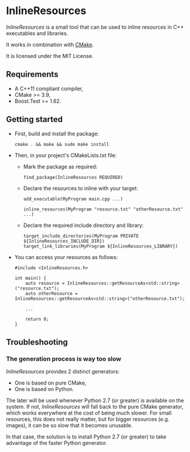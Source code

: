 # InlineResources #

*InlineResources* is a small tool that can be used to inline resources
in C++ executables and libraries.

It works in combination with [CMake](https://cmake.org/).

It is licensed under the MIT License.

## Requirements ##

* A C++11 compliant compiler,
* CMake >= 3.9,
* Boost.Test >= 1.62.

## Getting started ##

* First, build and install the package:
    ```
    cmake . && make && sudo make install
    ```

* Then, in your project's CMakeLists.txt file:

    * Mark the package as required:
        ```
        find_package(InlineResources REQUIRED)
        ```

    * Declare the resources to inline with your target:
        ```
        add_executable(MyProgram main.cpp ...)

        inline_resources(MyProgram "resource.txt" "otherResource.txt" ...)
        ```

    * Declare the required include directory and library:
        ```
        target_include_directories(MyProgram PRIVATE ${InlineResources_INCLUDE_DIR})
        target_link_libraries(MyProgram ${InlineResources_LIBRARY})
        ```

* You can access your resources as follows:
    ```
    #include <InlineResources.h>

    int main() {
        auto resource = InlineResources::getResourceAs<std::string>("resource.txt");
        auto otherResource = InlineResources::getResourceAs<std::string>("otherResource.txt");

        ...

        return 0;
    }
    ```

## Troubleshooting ##

### The generation process is way too slow ###

*InlineResources* provides 2 distinct generators:

* One is based on pure CMake,
* One is based on Python.

The later will be used whenever Python 2.7 (or greater) is available on
the system. If not, *InlineResources* will fall back to the pure CMake
generator, which works everywhere at the cost of being much slower. For
small resources, this does not really matter, but for bigger resources
(e.g. images), it can be so slow that it becomes unusable.

In that case, the solution is to install Python 2.7 (or greater) to take
advantage of the faster Python generator.
